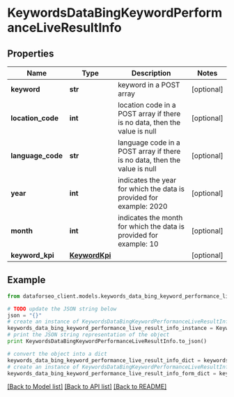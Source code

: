 # KeywordsDataBingKeywordPerformanceLiveResultInfo


## Properties

Name | Type | Description | Notes
------------ | ------------- | ------------- | -------------
**keyword** | **str** | keyword in a POST array | [optional] 
**location_code** | **int** | location code in a POST array if there is no data, then the value is null | [optional] 
**language_code** | **str** | language code in a POST array if there is no data, then the value is null | [optional] 
**year** | **int** | indicates the year for which the data is provided for example: 2020 | [optional] 
**month** | **int** | indicates the month for which the data is provided for example: 10 | [optional] 
**keyword_kpi** | [**KeywordKpi**](KeywordKpi.md) |  | [optional] 

## Example

```python
from dataforseo_client.models.keywords_data_bing_keyword_performance_live_result_info import KeywordsDataBingKeywordPerformanceLiveResultInfo

# TODO update the JSON string below
json = "{}"
# create an instance of KeywordsDataBingKeywordPerformanceLiveResultInfo from a JSON string
keywords_data_bing_keyword_performance_live_result_info_instance = KeywordsDataBingKeywordPerformanceLiveResultInfo.from_json(json)
# print the JSON string representation of the object
print KeywordsDataBingKeywordPerformanceLiveResultInfo.to_json()

# convert the object into a dict
keywords_data_bing_keyword_performance_live_result_info_dict = keywords_data_bing_keyword_performance_live_result_info_instance.to_dict()
# create an instance of KeywordsDataBingKeywordPerformanceLiveResultInfo from a dict
keywords_data_bing_keyword_performance_live_result_info_form_dict = keywords_data_bing_keyword_performance_live_result_info.from_dict(keywords_data_bing_keyword_performance_live_result_info_dict)
```
[[Back to Model list]](../README.md#documentation-for-models) [[Back to API list]](../README.md#documentation-for-api-endpoints) [[Back to README]](../README.md)


